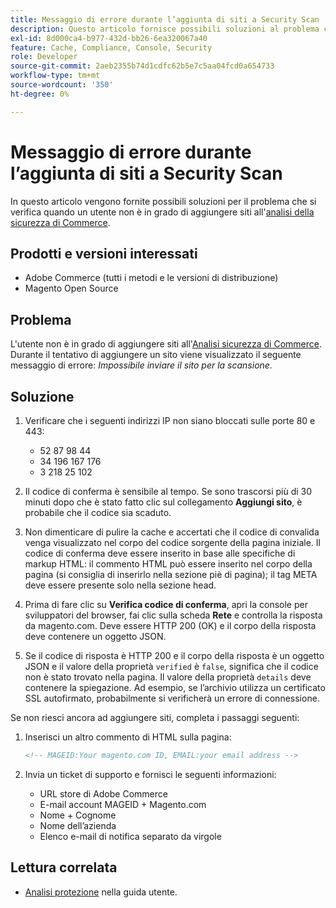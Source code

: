 ```yaml
---
title: Messaggio di errore durante l’aggiunta di siti a Security Scan
description: Questo articolo fornisce possibili soluzioni al problema che si verifica quando un utente non è in grado di aggiungere siti a [Commerce Security Scan](https://account.magento.com/scanner/dashboard/).
exl-id: 8d000ca4-b977-432d-bb26-6ea320067a40
feature: Cache, Compliance, Console, Security
role: Developer
source-git-commit: 2aeb2355b74d1cdfc62b5e7c5aa04fcd0a654733
workflow-type: tm+mt
source-wordcount: '350'
ht-degree: 0%

---
```


# Messaggio di errore durante l’aggiunta di siti a Security Scan

In questo articolo vengono fornite possibili soluzioni per il problema che si verifica quando un utente non è in grado di aggiungere siti all&#39;[analisi della sicurezza di Commerce](https://account.magento.com/scanner/dashboard/).

## Prodotti e versioni interessati

* Adobe Commerce (tutti i metodi e le versioni di distribuzione)
* Magento Open Source

## Problema

L&#39;utente non è in grado di aggiungere siti all&#39;[Analisi sicurezza di Commerce](https://account.magento.com/scanner/dashboard/). Durante il tentativo di aggiungere un sito viene visualizzato il seguente messaggio di errore: *Impossibile inviare il sito per la scansione.*

## Soluzione

1. Verificare che i seguenti indirizzi IP non siano bloccati sulle porte 80 e 443:
   * 52 87 98 44
   * 34 196 167 176
   * 3 218 25 102

1. Il codice di conferma è sensibile al tempo. Se sono trascorsi più di 30 minuti dopo che è stato fatto clic sul collegamento **Aggiungi sito**, è probabile che il codice sia scaduto.
1. Non dimenticare di pulire la cache e accertati che il codice di convalida venga visualizzato nel corpo del codice sorgente della pagina iniziale. Il codice di conferma deve essere inserito in base alle specifiche di markup HTML: il commento HTML può essere inserito nel corpo della pagina (si consiglia di inserirlo nella sezione piè di pagina); il tag META deve essere presente solo nella sezione head.
1. Prima di fare clic su **Verifica codice di conferma**, apri la console per sviluppatori del browser, fai clic sulla scheda **Rete** e controlla la risposta da magento.com. Deve essere HTTP 200 (OK) e il corpo della risposta deve contenere un oggetto JSON.
1. Se il codice di risposta è HTTP 200 e il corpo della risposta è un oggetto JSON e il valore della proprietà `verified` è `false`, significa che il codice non è stato trovato nella pagina. Il valore della proprietà `details` deve contenere la spiegazione. Ad esempio, se l’archivio utilizza un certificato SSL autofirmato, probabilmente si verificherà un errore di connessione.

Se non riesci ancora ad aggiungere siti, completa i passaggi seguenti:

1. Inserisci un altro commento di HTML sulla pagina:

   ```HTML
   <!-- MAGEID:Your magento.com ID, EMAIL:your email address -->
   ```

1. Invia un ticket di supporto e fornisci le seguenti informazioni:
   * URL store di Adobe Commerce
   * E-mail account MAGEID + Magento.com
   * Nome + Cognome
   * Nome dell’azienda
   * Elenco e-mail di notifica separato da virgole

## Lettura correlata

* [Analisi protezione](https://experienceleague.adobe.com/en/docs/commerce-admin/systems/security/security-scan) nella guida utente.

